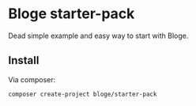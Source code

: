 # Bloge starter-pack

Dead simple example and easy way to start with Bloge.

## Install

Via composer:

```
composer create-project bloge/starter-pack
```